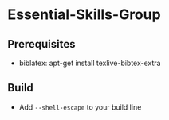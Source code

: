 # Essential-Skills-Group

## Prerequisites
  * biblatex: apt-get install texlive-bibtex-extra
  
## Build
  * Add `--shell-escape` to your build line
